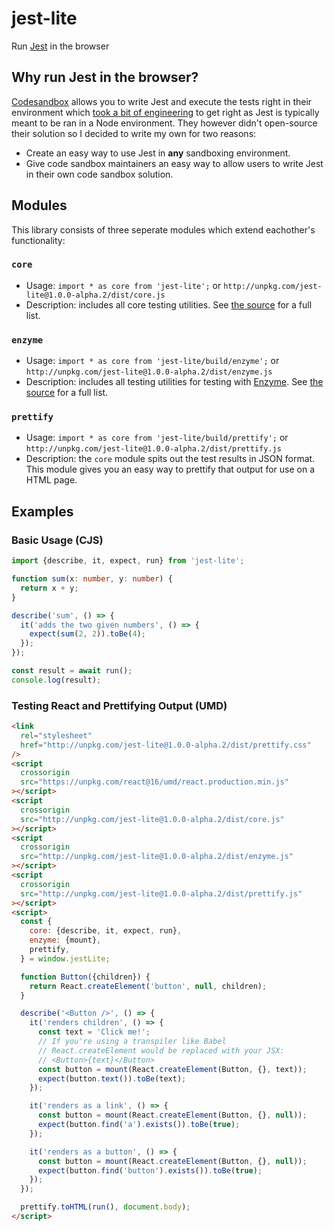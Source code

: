 # jest-lite

Run [Jest](https://jestjs.io/) in the browser

## Why run Jest in the browser?

[Codesandbox](https://codesandbox.io) allows you to write Jest and execute the tests right in their environment which [took a bit of engineering](https://github.com/codesandbox/codesandbox-client/issues/364) to get right as Jest is typically meant to be ran in a Node environment. They however didn't open-source their solution so I decided to write my own for two reasons:

- Create an easy way to use Jest in **any** sandboxing environment.
- Give code sandbox maintainers an easy way to allow users to write Jest in their own code sandbox solution.

## Modules

This library consists of three seperate modules which extend eachother's functionality:

### `core`

- Usage: `import * as core from 'jest-lite';` or `http://unpkg.com/jest-lite@1.0.0-alpha.2/dist/core.js`
- Description: includes all core testing utilities. See [the source]() for a full list.

### `enzyme`

- Usage: `import * as core from 'jest-lite/build/enzyme';` or `http://unpkg.com/jest-lite@1.0.0-alpha.2/dist/enzyme.js`
- Description: includes all testing utilities for testing with [Enzyme](https://github.com/airbnb/enzyme). See [the source]() for a full list.

### `prettify`

- Usage: `import * as core from 'jest-lite/build/prettify';` or `http://unpkg.com/jest-lite@1.0.0-alpha.2/dist/prettify.js`
- Description: the `core` module spits out the test results in JSON format. This module gives you an easy way to prettify that output for use on a HTML page.

## Examples

### Basic Usage (CJS)

```ts
import {describe, it, expect, run} from 'jest-lite';

function sum(x: number, y: number) {
  return x + y;
}

describe('sum', () => {
  it('adds the two given numbers', () => {
    expect(sum(2, 2)).toBe(4);
  });
});

const result = await run();
console.log(result);
```

### Testing React and Prettifying Output (UMD)

```html
<link
  rel="stylesheet"
  href="http://unpkg.com/jest-lite@1.0.0-alpha.2/dist/prettify.css"
/>
<script
  crossorigin
  src="https://unpkg.com/react@16/umd/react.production.min.js"
></script>
<script
  crossorigin
  src="http://unpkg.com/jest-lite@1.0.0-alpha.2/dist/core.js"
></script>
<script
  crossorigin
  src="http://unpkg.com/jest-lite@1.0.0-alpha.2/dist/enzyme.js"
></script>
<script
  crossorigin
  src="http://unpkg.com/jest-lite@1.0.0-alpha.2/dist/prettify.js"
></script>
<script>
  const {
    core: {describe, it, expect, run},
    enzyme: {mount},
    prettify,
  } = window.jestLite;

  function Button({children}) {
    return React.createElement('button', null, children);
  }

  describe('<Button />', () => {
    it('renders children', () => {
      const text = 'Click me!';
      // If you're using a transpiler like Babel
      // React.createElement would be replaced with your JSX:
      // <Button>{text}</Button>
      const button = mount(React.createElement(Button, {}, text));
      expect(button.text()).toBe(text);
    });

    it('renders as a link', () => {
      const button = mount(React.createElement(Button, {}, null));
      expect(button.find('a').exists()).toBe(true);
    });

    it('renders as a button', () => {
      const button = mount(React.createElement(Button, {}, null));
      expect(button.find('button').exists()).toBe(true);
    });
  });

  prettify.toHTML(run(), document.body);
</script>
```
